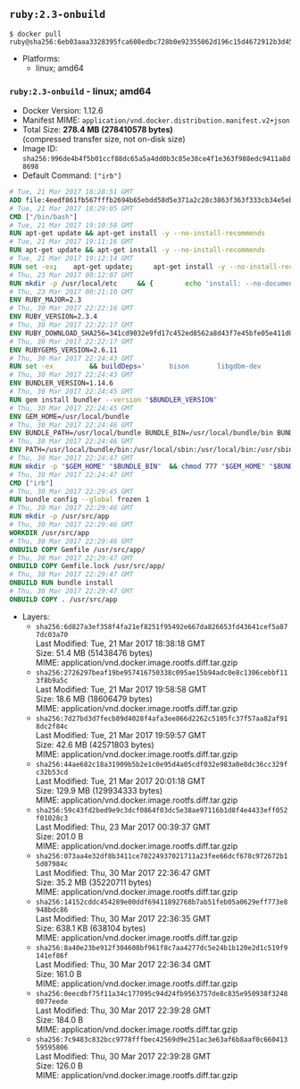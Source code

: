 ## `ruby:2.3-onbuild`

```console
$ docker pull ruby@sha256:6eb03aaa3328395fca608edbc728b0e92355062d196c15d4672912b3d45d6ef3
```

-	Platforms:
	-	linux; amd64

### `ruby:2.3-onbuild` - linux; amd64

-	Docker Version: 1.12.6
-	Manifest MIME: `application/vnd.docker.distribution.manifest.v2+json`
-	Total Size: **278.4 MB (278410578 bytes)**  
	(compressed transfer size, not on-disk size)
-	Image ID: `sha256:996de4b4f5b01ccf88dc65a5a4dd0b3c85e38ce4f1e363f988edc9411a8d8698`
-	Default Command: `["irb"]`

```dockerfile
# Tue, 21 Mar 2017 18:28:51 GMT
ADD file:4eedf861fb567fffb2694b65ebdd58d5e371a2c28c3863f363f333cb34e5eb7b in / 
# Tue, 21 Mar 2017 18:29:05 GMT
CMD ["/bin/bash"]
# Tue, 21 Mar 2017 19:10:58 GMT
RUN apt-get update && apt-get install -y --no-install-recommends 		ca-certificates 		curl 		wget 	&& rm -rf /var/lib/apt/lists/*
# Tue, 21 Mar 2017 19:11:16 GMT
RUN apt-get update && apt-get install -y --no-install-recommends 		bzr 		git 		mercurial 		openssh-client 		subversion 				procps 	&& rm -rf /var/lib/apt/lists/*
# Tue, 21 Mar 2017 19:12:14 GMT
RUN set -ex; 	apt-get update; 	apt-get install -y --no-install-recommends 		autoconf 		automake 		bzip2 		file 		g++ 		gcc 		imagemagick 		libbz2-dev 		libc6-dev 		libcurl4-openssl-dev 		libdb-dev 		libevent-dev 		libffi-dev 		libgdbm-dev 		libgeoip-dev 		libglib2.0-dev 		libjpeg-dev 		libkrb5-dev 		liblzma-dev 		libmagickcore-dev 		libmagickwand-dev 		libncurses-dev 		libpng-dev 		libpq-dev 		libreadline-dev 		libsqlite3-dev 		libssl-dev 		libtool 		libwebp-dev 		libxml2-dev 		libxslt-dev 		libyaml-dev 		make 		patch 		xz-utils 		zlib1g-dev 				$( 			if apt-cache show 'default-libmysqlclient-dev' 2>/dev/null | grep -q '^Version:'; then 				echo 'default-libmysqlclient-dev'; 			else 				echo 'libmysqlclient-dev'; 			fi 		) 	; 	rm -rf /var/lib/apt/lists/*
# Thu, 23 Mar 2017 00:12:07 GMT
RUN mkdir -p /usr/local/etc 	&& { 		echo 'install: --no-document'; 		echo 'update: --no-document'; 	} >> /usr/local/etc/gemrc
# Thu, 23 Mar 2017 00:21:10 GMT
ENV RUBY_MAJOR=2.3
# Thu, 30 Mar 2017 22:22:16 GMT
ENV RUBY_VERSION=2.3.4
# Thu, 30 Mar 2017 22:22:17 GMT
ENV RUBY_DOWNLOAD_SHA256=341cd9032e9fd17c452ed8562a8d43f7e45bfe05e411d0d7d627751dd82c578c
# Thu, 30 Mar 2017 22:22:17 GMT
ENV RUBYGEMS_VERSION=2.6.11
# Thu, 30 Mar 2017 22:24:43 GMT
RUN set -ex 		&& buildDeps=' 		bison 		libgdbm-dev 		ruby 	' 	&& apt-get update 	&& apt-get install -y --no-install-recommends $buildDeps 	&& rm -rf /var/lib/apt/lists/* 		&& wget -O ruby.tar.xz "https://cache.ruby-lang.org/pub/ruby/${RUBY_MAJOR%-rc}/ruby-$RUBY_VERSION.tar.xz" 	&& echo "$RUBY_DOWNLOAD_SHA256 *ruby.tar.xz" | sha256sum -c - 		&& mkdir -p /usr/src/ruby 	&& tar -xJf ruby.tar.xz -C /usr/src/ruby --strip-components=1 	&& rm ruby.tar.xz 		&& cd /usr/src/ruby 		&& { 		echo '#define ENABLE_PATH_CHECK 0'; 		echo; 		cat file.c; 	} > file.c.new 	&& mv file.c.new file.c 		&& autoconf 	&& ./configure --disable-install-doc --enable-shared 	&& make -j"$(nproc)" 	&& make install 		&& apt-get purge -y --auto-remove $buildDeps 	&& cd / 	&& rm -r /usr/src/ruby 		&& gem update --system "$RUBYGEMS_VERSION"
# Thu, 30 Mar 2017 22:24:43 GMT
ENV BUNDLER_VERSION=1.14.6
# Thu, 30 Mar 2017 22:24:45 GMT
RUN gem install bundler --version "$BUNDLER_VERSION"
# Thu, 30 Mar 2017 22:24:45 GMT
ENV GEM_HOME=/usr/local/bundle
# Thu, 30 Mar 2017 22:24:46 GMT
ENV BUNDLE_PATH=/usr/local/bundle BUNDLE_BIN=/usr/local/bundle/bin BUNDLE_SILENCE_ROOT_WARNING=1 BUNDLE_APP_CONFIG=/usr/local/bundle
# Thu, 30 Mar 2017 22:24:46 GMT
ENV PATH=/usr/local/bundle/bin:/usr/local/sbin:/usr/local/bin:/usr/sbin:/usr/bin:/sbin:/bin
# Thu, 30 Mar 2017 22:24:47 GMT
RUN mkdir -p "$GEM_HOME" "$BUNDLE_BIN" 	&& chmod 777 "$GEM_HOME" "$BUNDLE_BIN"
# Thu, 30 Mar 2017 22:24:47 GMT
CMD ["irb"]
# Thu, 30 Mar 2017 22:29:45 GMT
RUN bundle config --global frozen 1
# Thu, 30 Mar 2017 22:29:46 GMT
RUN mkdir -p /usr/src/app
# Thu, 30 Mar 2017 22:29:46 GMT
WORKDIR /usr/src/app
# Thu, 30 Mar 2017 22:29:46 GMT
ONBUILD COPY Gemfile /usr/src/app/
# Thu, 30 Mar 2017 22:29:47 GMT
ONBUILD COPY Gemfile.lock /usr/src/app/
# Thu, 30 Mar 2017 22:29:47 GMT
ONBUILD RUN bundle install
# Thu, 30 Mar 2017 22:29:47 GMT
ONBUILD COPY . /usr/src/app
```

-	Layers:
	-	`sha256:6d827a3ef358f4fa21ef8251f95492e667da826653fd43641cef5a877dc03a70`  
		Last Modified: Tue, 21 Mar 2017 18:38:18 GMT  
		Size: 51.4 MB (51438476 bytes)  
		MIME: application/vnd.docker.image.rootfs.diff.tar.gzip
	-	`sha256:2726297beaf19be957416750338c095ae15b94adc0e8c1306cebbf113f8b9a5c`  
		Last Modified: Tue, 21 Mar 2017 19:58:58 GMT  
		Size: 18.6 MB (18606479 bytes)  
		MIME: application/vnd.docker.image.rootfs.diff.tar.gzip
	-	`sha256:7d27bd3d7fecb89d4028f4afa3ee866d2262c5105fc37f57aa82af918dc2f84c`  
		Last Modified: Tue, 21 Mar 2017 19:59:57 GMT  
		Size: 42.6 MB (42571803 bytes)  
		MIME: application/vnd.docker.image.rootfs.diff.tar.gzip
	-	`sha256:44ae682c18a31909b5b2e1c0e95d4a05cdf032e983a0e8dc36cc329fc32b53cd`  
		Last Modified: Tue, 21 Mar 2017 20:01:18 GMT  
		Size: 129.9 MB (129934333 bytes)  
		MIME: application/vnd.docker.image.rootfs.diff.tar.gzip
	-	`sha256:59c43fd2bed9e9c3dcf0864f03dc5e38ae97116b1d8f4e4433eff052f01028c3`  
		Last Modified: Thu, 23 Mar 2017 00:39:37 GMT  
		Size: 201.0 B  
		MIME: application/vnd.docker.image.rootfs.diff.tar.gzip
	-	`sha256:073aa4e32df8b3411ce70224937021711a23fee66dcf678c972672b15d07984c`  
		Last Modified: Thu, 30 Mar 2017 22:36:47 GMT  
		Size: 35.2 MB (35220711 bytes)  
		MIME: application/vnd.docker.image.rootfs.diff.tar.gzip
	-	`sha256:14152cddc454289e00ddf69411892768b7ab51feb05a0629eff773e8948bdc86`  
		Last Modified: Thu, 30 Mar 2017 22:36:35 GMT  
		Size: 638.1 KB (638104 bytes)  
		MIME: application/vnd.docker.image.rootfs.diff.tar.gzip
	-	`sha256:8a40e23be912f304608bf961f8c7aa4277dc5e24b1b120e2d1c519f9141ef86f`  
		Last Modified: Thu, 30 Mar 2017 22:36:34 GMT  
		Size: 161.0 B  
		MIME: application/vnd.docker.image.rootfs.diff.tar.gzip
	-	`sha256:0eecdbf75f11a34c177095c94d24fb9563757de8c835e950938f32480077eede`  
		Last Modified: Thu, 30 Mar 2017 22:39:28 GMT  
		Size: 184.0 B  
		MIME: application/vnd.docker.image.rootfs.diff.tar.gzip
	-	`sha256:7c9483c832bcc9778fffbec42569d9e251ac3e63af6b8aaf0c66041359595806`  
		Last Modified: Thu, 30 Mar 2017 22:39:28 GMT  
		Size: 126.0 B  
		MIME: application/vnd.docker.image.rootfs.diff.tar.gzip
